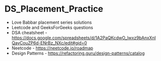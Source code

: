 # DS_Placement_Practice
- Love Babbar placement series solutions
- Leetcode and GeeksForGeeks questions
- DSA cheatsheet - https://docs.google.com/spreadsheets/d/1A2PaQKcdwO_lwxz9bAnxXnIQayCouZP6d-ENrBz_NXc/edit#gid=0
- Neetcode - https://neetcode.io/roadmap
- Design Patterns - https://refactoring.guru/design-patterns/catalog
